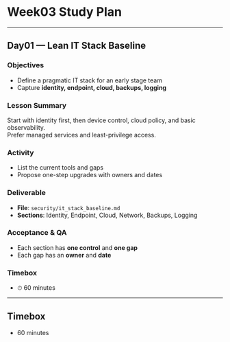 # Week03 Study Plan

---

## Day01 — Lean IT Stack Baseline

### Objectives
- Define a pragmatic IT stack for an early stage team  
- Capture **identity, endpoint, cloud, backups, logging**

### Lesson Summary
Start with identity first, then device control, cloud policy, and basic observability.  
Prefer managed services and least-privilege access.

### Activity
- List the current tools and gaps  
- Propose one-step upgrades with owners and dates  

### Deliverable
- **File**: `security/it_stack_baseline.md`  
- **Sections**: Identity, Endpoint, Cloud, Network, Backups, Logging  

### Acceptance & QA
- Each section has **one control** and **one gap**  
- Each gap has an **owner** and **date**

### Timebox
- ⏱ 60 minutes

---


## Timebox
- 60 minutes
